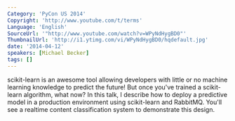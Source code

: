 ```yaml
---
Category: 'PyCon US 2014'
Copyright: 'http://www.youtube.com/t/terms'
Language: 'English'
SourceUrl: '"http://www.youtube.com/watch?v=WPyNdHygBD0"'
ThumbnailUrl: 'http://i1.ytimg.com/vi/WPyNdHygBD0/hqdefault.jpg'
date: '2014-04-12'
speakers: [Michael Becker]
tags: []
---
```

scikit-learn is an awesome tool allowing developers with little or no machine learning knowledge to predict the future! But once you've trained a scikit-learn algorithm, what now? In this talk, I describe how to deploy a predictive model in a production environment using scikit-learn and RabbitMQ. You'll see a realtime content classification system to demonstrate this design.